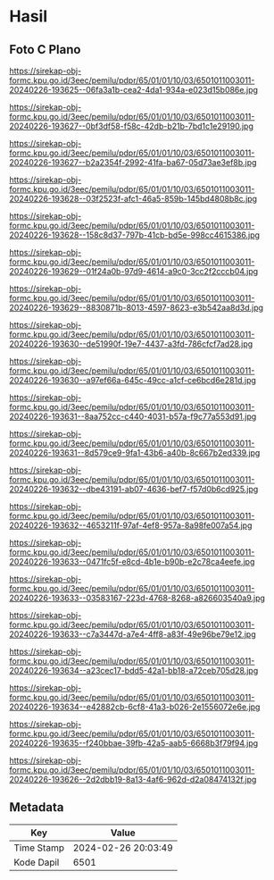 # Hasil

## Foto C Plano

https://sirekap-obj-formc.kpu.go.id/3eec/pemilu/pdpr/65/01/01/10/03/6501011003011-20240226-193625--06fa3a1b-cea2-4da1-934a-e023d15b086e.jpg

https://sirekap-obj-formc.kpu.go.id/3eec/pemilu/pdpr/65/01/01/10/03/6501011003011-20240226-193627--0bf3df58-f58c-42db-b21b-7bd1c1e29190.jpg

https://sirekap-obj-formc.kpu.go.id/3eec/pemilu/pdpr/65/01/01/10/03/6501011003011-20240226-193627--b2a2354f-2992-41fa-ba67-05d73ae3ef8b.jpg

https://sirekap-obj-formc.kpu.go.id/3eec/pemilu/pdpr/65/01/01/10/03/6501011003011-20240226-193628--03f2523f-afc1-46a5-859b-145bd4808b8c.jpg

https://sirekap-obj-formc.kpu.go.id/3eec/pemilu/pdpr/65/01/01/10/03/6501011003011-20240226-193628--158c8d37-797b-41cb-bd5e-998cc4615386.jpg

https://sirekap-obj-formc.kpu.go.id/3eec/pemilu/pdpr/65/01/01/10/03/6501011003011-20240226-193629--01f24a0b-97d9-4614-a9c0-3cc2f2cccb04.jpg

https://sirekap-obj-formc.kpu.go.id/3eec/pemilu/pdpr/65/01/01/10/03/6501011003011-20240226-193629--8830871b-8013-4597-8623-e3b542aa8d3d.jpg

https://sirekap-obj-formc.kpu.go.id/3eec/pemilu/pdpr/65/01/01/10/03/6501011003011-20240226-193630--de51990f-19e7-4437-a3fd-786cfcf7ad28.jpg

https://sirekap-obj-formc.kpu.go.id/3eec/pemilu/pdpr/65/01/01/10/03/6501011003011-20240226-193630--a97ef66a-645c-49cc-a1cf-ce6bcd6e281d.jpg

https://sirekap-obj-formc.kpu.go.id/3eec/pemilu/pdpr/65/01/01/10/03/6501011003011-20240226-193631--8aa752cc-c440-4031-b57a-f9c77a553d91.jpg

https://sirekap-obj-formc.kpu.go.id/3eec/pemilu/pdpr/65/01/01/10/03/6501011003011-20240226-193631--8d579ce9-9fa1-43b6-a40b-8c667b2ed339.jpg

https://sirekap-obj-formc.kpu.go.id/3eec/pemilu/pdpr/65/01/01/10/03/6501011003011-20240226-193632--dbe43191-ab07-4636-bef7-f57d0b6cd925.jpg

https://sirekap-obj-formc.kpu.go.id/3eec/pemilu/pdpr/65/01/01/10/03/6501011003011-20240226-193632--4653211f-97af-4ef8-957a-8a98fe007a54.jpg

https://sirekap-obj-formc.kpu.go.id/3eec/pemilu/pdpr/65/01/01/10/03/6501011003011-20240226-193633--0471fc5f-e8cd-4b1e-b90b-e2c78ca4eefe.jpg

https://sirekap-obj-formc.kpu.go.id/3eec/pemilu/pdpr/65/01/01/10/03/6501011003011-20240226-193633--03583167-223d-4768-8268-a826603540a9.jpg

https://sirekap-obj-formc.kpu.go.id/3eec/pemilu/pdpr/65/01/01/10/03/6501011003011-20240226-193633--c7a3447d-a7e4-4ff8-a83f-49e96be79e12.jpg

https://sirekap-obj-formc.kpu.go.id/3eec/pemilu/pdpr/65/01/01/10/03/6501011003011-20240226-193634--a23cec17-bdd5-42a1-bb18-a72ceb705d28.jpg

https://sirekap-obj-formc.kpu.go.id/3eec/pemilu/pdpr/65/01/01/10/03/6501011003011-20240226-193634--e42882cb-6cf8-41a3-b026-2e1556072e6e.jpg

https://sirekap-obj-formc.kpu.go.id/3eec/pemilu/pdpr/65/01/01/10/03/6501011003011-20240226-193635--f240bbae-39fb-42a5-aab5-6668b3f79f94.jpg

https://sirekap-obj-formc.kpu.go.id/3eec/pemilu/pdpr/65/01/01/10/03/6501011003011-20240226-193626--2d2dbb19-8a13-4af6-962d-d2a08474132f.jpg


## Metadata

| Key        | Value               |
| ---------- | ------------------- |
| Time Stamp | 2024-02-26 20:03:49 |
| Kode Dapil | 6501                |



